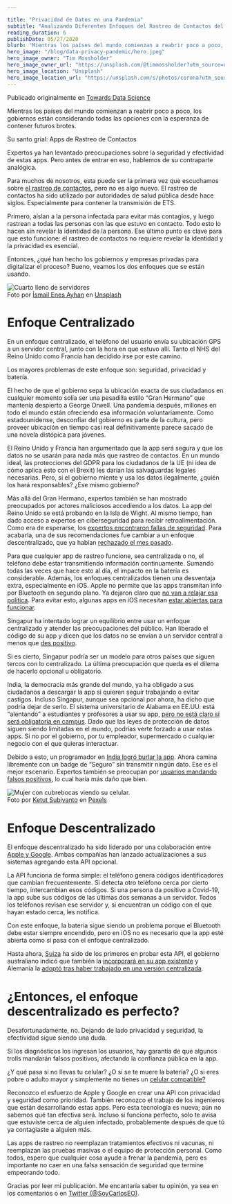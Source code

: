 ```yaml
---

title: "Privacidad de Datos en una Pandemia"
subtitle: "Analizando Diferentes Enfoques del Rastreo de Contactos del Covid-19"
reading_duration: 6
publishDate: 05/27/2020
blurb: "Mientras los países del mundo comienzan a reabrir poco a poco, los gobiernos están considerando todas las opciones con la esperanza de contener futuros brotes. Su santo grial: Apps de Rastreo de Contactos"
hero_image: "/blog/data-privacy-pandemic/hero.jpeg"
hero_image_owner: "Tim Mossholder"
hero_image_owner_url: "https://unsplash.com/@timmossholder?utm_source=unsplash&utm_medium=referral&utm_content=creditCopyText"
hero_image_location: "Unsplash"
hero_image_location_url: "https://unsplash.com/s/photos/corona?utm_source=unsplash&utm_medium=referral&utm_content=creditCopyText"
---
```

Publicado originalmente en <a href="https://medium.com/towards-data-science/data-privacy-in-a-pandemic-901e828b850a" target="_blank" class="italic underline">Towards Data Science</a>

Mientras los países del mundo comienzan a reabrir poco a poco, los gobiernos están considerando todas las opciones con la esperanza de contener futuros brotes.

Su santo grial: Apps de Rastreo de Contactos

Expertos ya han levantado preocupaciones sobre la seguridad y efectividad de estas apps. Pero antes de entrar en eso, hablemos de su contraparte analógica.

Para muchos de nosotros, esta puede ser la primera vez que escuchamos sobre <a href="https://www.webmd.com/lung/news/20200504/what-is-contact-tracing-and-how-does-it-work#1" target="_blank" class="underline">el rastreo de contactos</a>, pero no es algo nuevo. El rastreo de contactos ha sido utilizado por autoridades de salud pública desde hace siglos. Especialmente para contener la transmisión de ETS.

Primero, aíslan a la persona infectada para evitar más contagios, y luego rastrean a todas las personas con las que estuvo en contacto. Todo esto lo hacen <a class="italic">sin revelar la identidad de la persona</a>. Ese último punto es clave para que esto funcione: el rastreo de contactos no requiere revelar la identidad y la privacidad es esencial.

Entonces, ¿qué han hecho los gobiernos y empresas privadas para digitalizar el proceso? Bueno, veamos los dos enfoques que se están usando.

<div class="flex justify-center"><img src="/./blog/data-privacy-pandemic/electric_cabinets.jpg" alt="Cuarto lleno de servidores" class=""></div>  
<div class="text-center">Foto por <a href="https://unsplash.com/@ismailenesayhan?utm_source=unsplash&utm_medium=referral&utm_content=creditCopyText" target="_blank" class="underline">İsmail Enes Ayhan</a> en <a href="https://unsplash.com/s/photos/centralized-server?utm_source=unsplash&utm_medium=referral&utm_content=creditCopyText" target="_blank" class="underline">Unsplash</a></div>

<h1 class="text-2xl pt-5 font-black">Enfoque Centralizado</h1>

En un enfoque centralizado, el teléfono del usuario envía su ubicación GPS a un servidor central, junto con la hora en que estuvo allí. Tanto el NHS del Reino Unido como Francia han decidido irse por este camino.

Los mayores problemas de este enfoque son: seguridad, privacidad y batería.

El hecho de que el gobierno sepa la ubicación exacta de sus ciudadanos en cualquier momento solía ser una pesadilla estilo “Gran Hermano” que mantenía despierto a George Orwell. Una pandemia después, millones en todo el mundo están ofreciendo esa información voluntariamente. Como estadounidense, desconfiar del gobierno es parte de la cultura, pero proveer ubicación en tiempo casi real definitivamente parece sacado de una novela distópica para jóvenes.

El Reino Unido y Francia han argumentado que la app será segura y que los datos no se usarán para nada más que rastreo de contactos. En un mundo ideal, las protecciones del GDPR para los ciudadanos de la UE (ni idea de cómo aplica esto con el Brexit) les darían las salvaguardas legales necesarias. Pero, si el gobierno miente y usa los datos ilegalmente, ¿quién los hará responsables? ¿Ese mismo gobierno?

Más allá del Gran Hermano, expertos también se han mostrado preocupados por actores maliciosos accediendo a los datos. La app del Reino Unido se está probando en la Isla de Wight. Al mismo tiempo, han dado acceso a expertos en ciberseguridad para recibir retroalimentación. Como era de esperarse, los <a href="https://www.businessinsider.com/cybersecurity-experts-find-security-flaws-in-nhs-contact-tracing-app-2020-5" target="_blank" class="underline">expertos encontraron fallas de seguridad</a>. Para acabarla, una de sus recomendaciones fue cambiar a un enfoque descentralizado, que ya habían <a href="https://news.yahoo.com/nhs-rejects-apple-google-coronavirus-150047833.html" target="_blank" class="underline">rechazado el mes pasado</a>.

Para que cualquier app de rastreo funcione, sea centralizada o no, el teléfono debe estar transmitiendo información continuamente. Sumando todas las veces que hace esto al día, el impacto en la batería es considerable. Además, los enfoques centralizados tienen una desventaja extra, especialmente en iOS. Apple no permite que las apps transmitan info por Bluetooth en segundo plano. Ya dejaron claro que <a href="https://www.bbc.com/news/technology-52366129" target="_blank" class="underline">no van a relajar esa política</a>. Para evitar esto, algunas apps en iOS necesitan <a href="https://www.theguardian.com/australia-news/2020/may/15/covid-safe-app-australia-how-download-does-it-work-australian-government-covidsafe-covid19-tracking-downloads" target="_blank" class="underline">estar abiertas para funcionar</a>.

Singapur ha intentado lograr un equilibrio entre usar un enfoque centralizado y atender las preocupaciones del público. Han liberado el código de su app y dicen que los datos no se envían a un servidor central a menos que <a href="https://www.bloomberg.com/news/articles/2020-05-23/singapore-contract-trace-app-is-opt-in-as-long-as-possible-fm" target="_blank" class="underline">des positivo</a>.

Si es cierto, Singapur podría ser un modelo para otros países que siguen tercos con lo centralizado. La última preocupación que queda es el dilema de hacerlo opcional u obligatorio.

India, la democracia más grande del mundo, ya ha obligado a sus ciudadanos a descargar la app si quieren seguir trabajando o evitar castigos. Incluso Singapur, aunque sea opcional por ahora, ha dicho que podría dejar de serlo. El sistema universitario de Alabama en EE.UU. está “alentando” a estudiantes y profesores a usar su app, <a href="https://www.nytimes.com/reuters/2020/05/22/technology/22reuters-health-coronavirus-alabama-apps.html" target="_blank" class="underline">pero no está claro si será obligatoria en campus</a>. Dado que las leyes de protección de datos siguen siendo limitadas en el mundo, podrías verte forzado a usar estas apps. Si no por el gobierno, por tu empleador, supermercado o cualquier negocio con el que quieras interactuar.

Debido a esto, un programador en <a href="https://www.buzzfeednews.com/article/pranavdixit/india-aarogya-setu-hacked" target="_blank" class="underline">India logró burlar la app</a>. Ahora camina libremente con un badge de “Seguro” sin transmitir ningún dato. Ese es el mejor escenario. Expertos también se preocupan por <a href="https://www.brookings.edu/techstream/inaccurate-and-insecure-why-contact-tracing-apps-could-be-a-disaster/" target="_blank" class="underline">usuarios mandando falsos positivos</a>, lo cual haría más daño que bien.

<div class="flex justify-center"><img src="/./blog/data-privacy-pandemic/person_on_phone.jpeg" alt="Mujer con cubrebocas viendo su celular." class=""></div>  
<div class="text-center">Foto por <a href="https://www.pexels.com/es-es/@ketut-subiyanto?utm_content=attributionCopyText&utm_medium=referral&utm_source=pexels" target="_blank" class="underline">Ketut Subiyanto</a> en <a href="https://www.pexels.com/es-es/foto/mujer-telefono-inteligente-vehiculo-efecto-desenfocado-4429299/?utm_content=attributionCopyText&utm_medium=referral&utm_source=pexels" target="_blank" class="underline">Pexels</a></div>

<h1 class="text-2xl pt-5 font-black">Enfoque Descentralizado</h1>

El enfoque descentralizado ha sido liderado por una colaboración entre <a href="https://www.apple.com/newsroom/2020/04/apple-and-google-partner-on-covid-19-contact-tracing-technology/" target="_blank" class="underline">Apple y Google</a>. Ambas compañías han lanzado actualizaciones a sus sistemas agregando esta API opcional.

La API funciona de forma simple: el teléfono genera códigos identificadores que cambian frecuentemente. Si detecta otro teléfono cerca por cierto tiempo, intercambian esos códigos. Si una persona da positivo a Covid-19, la app sube sus códigos de las últimas dos semanas a un servidor. Todos los teléfonos revisan ese servidor y, si encuentran un código con el que hayan estado cerca, les notifica.

Con este enfoque, la batería sigue siendo un problema porque el Bluetooth debe estar siempre encendido, pero en iOS no es necesario que la app esté abierta como sí pasa con el enfoque centralizado.

Hasta ahora, <a href="https://www.engadget.com/switzerland-swisscovid-coronavirus-contact-tracing-app-pilot-153813626.html?guccounter=1" target="_blank" class="underline">Suiza</a> ha sido de los primeros en probar esta API, el gobierno australiano indicó que también la <a href="https://www.theguardian.com/australia-news/2020/may/15/covid-safe-app-australia-how-download-does-it-work-australian-government-covidsafe-covid19-tracking-downloads" target="_blank" class="underline">incorporará en su app existente</a> y Alemania la <a href="https://news.yahoo.com/coronavirus-german-contact-tracing-app-174902502.html" class="underline" target="_blank">adoptó tras haber trabajado en una versión centralizada</a>.

<h1 class="text-2xl pt-5 font-black">¿Entonces, el enfoque descentralizado es perfecto?</h1>

Desafortunadamente, no. Dejando de lado privacidad y seguridad, la efectividad sigue siendo una duda.

Si los diagnósticos los ingresan los usuarios, hay garantía de que algunos trolls mandarán falsos positivos, afectando la confianza pública en la app.

¿Y qué pasa si no llevas tu celular? ¿O si se te muere la batería? ¿O si eres pobre o adulto mayor y simplemente no tienes un <a href="https://appleinsider.com/articles/20/05/13/nhs-admits-contact-tracing-app-wont-work-on-older-iphones" target="_blank" class="underline">celular compatible?</a>

Reconozco el esfuerzo de Apple y Google en crear una API con privacidad y seguridad como prioridad. También reconozco el trabajo de los ingenieros que están desarrollando estas apps. Pero esta tecnología es nueva; aún no sabemos qué tan efectiva será. Incluso si funciona perfecto, solo te avisa que estuviste cerca de alguien infectado, probablemente después de que tú ya contagiaste a alguien más.

Las apps de rastreo no reemplazan tratamientos efectivos ni vacunas, ni reemplazan las pruebas masivas o el equipo de protección personal. Como todos, espero que cualquier cosa ayude a frenar la pandemia, pero es importante no caer en una falsa sensación de seguridad que termine empeorando todo.

Gracias por leer mi publicación. Me encantaría saber tu opinión, ya sea en los comentarios o en <a href="https://twitter.com/SoyCarlosEO" target="_blank" class="underline">Twitter (@SoyCarlosEO)</a>.
